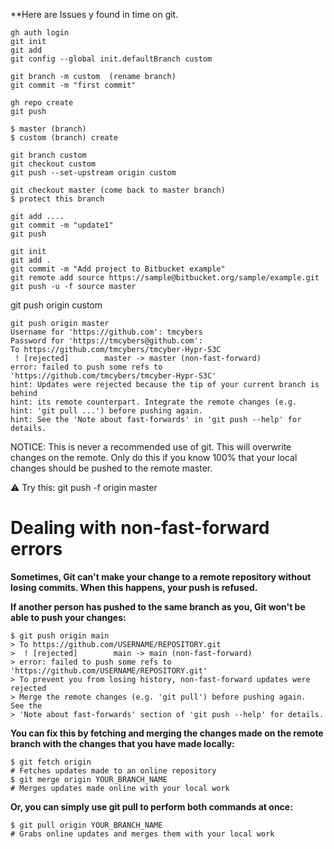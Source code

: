 **Here are Issues y found in time on git.


```
gh auth login
git init
git add 
git config --global init.defaultBranch custom

git branch -m custom  (rename branch)
git commit -m "first commit"

gh repo create
git push

$ master (branch)
$ custom (branch) create

git branch custom
git checkout custom
git push --set-upstream origin custom

git checkout master (come back to master branch)
$ protect this branch

git add ....
git commit -m "update1"
git push

```





```
git init
git add .
git commit -m "Add project to Bitbucket example"
git remote add source https://sample@bitbucket.org/sample/example.git
git push -u -f source master
```



git push origin custom




~~~
git push origin master
Username for 'https://github.com': tmcybers
Password for 'https://tmcybers@github.com': 
To https://github.com/tmcybers/tmcyber-Hypr-S3C
 ! [rejected]        master -> master (non-fast-forward)
error: failed to push some refs to 'https://github.com/tmcybers/tmcyber-Hypr-S3C'
hint: Updates were rejected because the tip of your current branch is behind
hint: its remote counterpart. Integrate the remote changes (e.g.
hint: 'git pull ...') before pushing again.
hint: See the 'Note about fast-forwards' in 'git push --help' for details.
~~~
NOTICE: This is never a recommended use of git. This will overwrite changes on the remote. Only do this if you know 100% that your local changes should be pushed to the remote master.

⚠️ Try this: git push -f origin master




# Dealing with non-fast-forward errors

**Sometimes, Git can't make your change to a remote repository without losing commits. When this happens, your push is refused.**

**If another person has pushed to the same branch as you, Git won't be able to push your changes:**

```
$ git push origin main
> To https://github.com/USERNAME/REPOSITORY.git
>  ! [rejected]        main -> main (non-fast-forward)
> error: failed to push some refs to 'https://github.com/USERNAME/REPOSITORY.git'
> To prevent you from losing history, non-fast-forward updates were rejected
> Merge the remote changes (e.g. 'git pull') before pushing again.  See the
> 'Note about fast-forwards' section of 'git push --help' for details.
```

**You can fix this by fetching and merging the changes made on the remote branch with the changes that you have made locally:**

```
$ git fetch origin
# Fetches updates made to an online repository
$ git merge origin YOUR_BRANCH_NAME
# Merges updates made online with your local work
```

**Or, you can simply use git pull to perform both commands at once:**

```
$ git pull origin YOUR_BRANCH_NAME
# Grabs online updates and merges them with your local work
```




